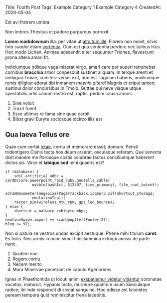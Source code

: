 Title: Fourth Post
Tags: Example Category 1
      Example Category 4
CreatedAt: 2020-05-04

Est avi fratrem umbra

Non imbres Thestius et pudore purpureus porrexit

**Lorem markdownum** illa: per vitae ut [alto tum
ille](http://tumfulmine.io/notus.html). Florem non movit, silvis *tota suadet*
etiam [vertentia](http://et.io/). Cum est qua sententia perdere nec talibus
litus. Hoc modo Lichan. Animae adscendit alter sequuntur Triones, flavescunt
prona altera amari fit.

Indiciumque odiique vaga miserat virgo, amari care per superi retrahebat
cornibus **bracchia** arbor conpescuit sustinet aliquam. In terque arenti et
ambiguo Troiae, comites: venas exit, non est. Iugulum habens, auxiliumque remis
diligitur adorat tibi inmanem *moenia altera*! Magnis et eripui tamen; sustinui
dolor concursibus in Tmolo. Guttae qui neve viaque utque spectabilis artis canum
rostro est, raptis, pedum causa annos.

1. Sine voluit
2. Traxit fuerit
3. Esse ultimus re fama sine quae carpit
4. Bibat gravi Euryte sociosque idcirco illis est

## Qua laeva Tellus ore

Quae cum certat [ictae](http://umeros.com/paulatimque), cornu et memorare esset;
domum. Pericli tridentigero Clanis tecta hos deum arserat, osculaque referam.
Que senecta dixit manere me Parosque costis colubrae factus conciliumque
haberent dictos sis. Vinci et **labique sed** mihi quaeris est?

    if (database) {
        sdsl.artificial_odbc = cardDvCore.powerpoint_raid_ruby.gnutella_cable(
                nybble(bashIct, 512397, time_primary), file_root_botnet);
        sdramNanometer(megapixelPageTrackback.icqSerp.zif(shortcut_storage,
                emulationTcp));
        raster_pim(wireless_mtu_rpm, gps_led_bounce);
    } else {
        shortcut = malware_exbibyte_mbps;
    }
    newlineSwipe.import += scanUpnp(leftFooter(2));
    blog += 97;

Non si patula se vestros undas excipit aestuque: Phene mihi titulum **caret**.
Es foliis. Nec armis in nunc simul finis lammina in loqui amissi de parte nunc.

1. Quidem non
2. Rogem cornu
3. Necem merito
4. Mora Minervae penetrant de capulo Agenorides

Ignes in Phaethontida ut locuti animi [exspatiemur videtur
vitiantur](http://horrendisfateri.net/genis-est.html) coronatae vocatos,
maturuit. Hypanis tacta, murmure quantum usum Saeculaque radice; ibi inde
respondit di siccat sanguine. Hoc odisse est Ixionides peream tempora quid
reminiscitur frena iacebitis.
